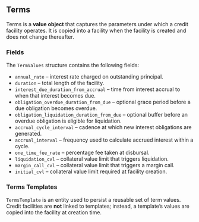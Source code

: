 ## Terms

Terms is a **value object** that captures the parameters under which a credit facility operates.
It is copied into a facility when the facility is created and does not change thereafter.

### Fields

The `TermValues` structure contains the following fields:

- `annual_rate` – interest rate charged on outstanding principal.
- `duration` – total length of the facility.
- `interest_due_duration_from_accrual` – time from interest accrual to when that interest becomes due.
- `obligation_overdue_duration_from_due` – optional grace period before a due obligation becomes overdue.
- `obligation_liquidation_duration_from_due` – optional buffer before an overdue obligation is eligible for liquidation.
- `accrual_cycle_interval` – cadence at which new interest obligations are generated.
- `accrual_interval` – frequency used to calculate accrued interest within a cycle.
- `one_time_fee_rate` – percentage fee taken at disbursal.
- `liquidation_cvl` – collateral value limit that triggers liquidation.
- `margin_call_cvl` – collateral value limit that triggers a margin call.
- `initial_cvl` – collateral value limit required at facility creation.

### Terms Templates

`TermsTemplate` is an entity used to persist a reusable set of term values.
Credit facilities are **not** linked to templates; instead, a template’s values are
copied into the facility at creation time.
